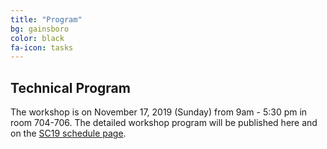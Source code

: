 ```yaml
---
title: "Program"
bg: gainsboro
color: black
fa-icon: tasks
---
```


## Technical Program 

The workshop is on November 17, 2019 (Sunday) from 9am - 5:30 pm in room 704-706. The
detailed workshop program will be published here and on the [SC19 schedule page](https://sc19.supercomputing.org/session/?sess=sess114).
